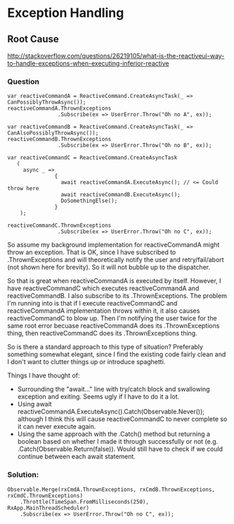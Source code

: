 # Exception Handling

## Root Cause
http://stackoverflow.com/questions/26219105/what-is-the-reactiveui-way-to-handle-exceptions-when-executing-inferior-reactive

### Question

    var reactiveCommandA = ReactiveCommand.CreateAsyncTask(_ => CanPossiblyThrowAsync());
    reactiveCommandA.ThrownExceptions
                    .Subscribe(ex => UserError.Throw("Oh no A", ex));
    
    var reactiveCommandB = ReactiveCommand.CreateAsyncTask(_ => CanAlsoPossiblyThrowAsync());
    reactiveCommandB.ThrownExceptions
                    .Subscribe(ex => UserError.Throw("Oh no B", ex));
    
    var reactiveCommandC = ReactiveCommand.CreateAsyncTask
       (
         async _ =>
                   {
                     await reactiveCommandA.ExecuteAsync(); // <= Could throw here
                     await reactiveCommandB.ExecuteAsync();
                     DoSomethingElse();
                   }
        );
    
    reactiveCommandC.ThrownExceptions
                    .Subscribe(ex => UserError.Throw("Oh no C", ex));

So assume my background implementation for reactiveCommandA might throw an exception. That is OK, since I have subscribed to .ThrownExceptions and will theoretically notify the user and retry/fail/abort (not shown here for brevity). So it will not bubble up to the dispatcher.

So that is great when reactiveCommandA is executed by itself. However, I have reactiveCommandC which executes reactiveCommandA and reactiveCommandB. I also subscribe to its .ThrownExceptions. The problem I'm running into is that if I execute reactiveCommandC and reactiveCommandA implementation throws within it, it also causes reactiveCommandC to blow up. Then I'm notifying the user twice for the same root error becuase reactiveCommandA does its .ThrownExceptions thing, then reactiveCommandC does its .ThrownExceptions thing.

So is there a standard approach to this type of situation? Preferably something somewhat elegant, since I find the existing code fairly clean and I don't want to clutter things up or introduce spaghetti.

Things I have thought of:


* Surrounding the "await..." line with try/catch block and swallowing exception and exiting. Seems ugly if I have to do it a lot.
* Using await reactiveCommandA.ExecuteAsync().Catch(Observable.Never<Unit>()); although I think this will cause reactiveCommandC to never complete so it can never execute again.
* Using the same approach with the .Catch() method but returning a boolean based on whether I made it through successfully or not (e.g. .Catch(Observable.Return(false)). Would still have to check if we could continue between each await statement.

### Solution:

    Observable.Merge(rxCmdA.ThrownExceptions, rxCmdB.ThrownExceptions, rxCmdC.ThrownExceptions)
        .Throttle(TimeSpan.FromMilliseconds(250), RxApp.MainThreadScheduler)
        .Subscribe(ex => UserError.Throw("Oh no C", ex));
